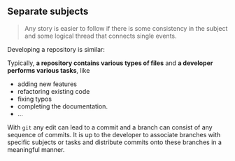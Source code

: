 ## Separate subjects
> Any story is easier to follow if there is some consistency in the subject and some logical thread that connects single events.

Developing a repository is similar:

Typically, **a repository contains various types of files** and **a developer performs various tasks**, like
- adding new features
- refactoring existing code
- fixing typos
- completing the documentation.
- ...

With `git` any edit can lead to a commit and a branch can consist of any sequence of commits.
It is up to the developer to associate branches with specific subjects or tasks and distribute commits onto these branches in a meaningful manner.

